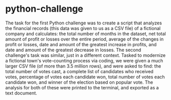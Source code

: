 # python-challenge
The task for the first Python challenge was to create a script that analyzes the financial records (this data was given to us as a CSV file) of a fictional company and calculates: the total number of months in the dataset, net total amount of profit or losses over the entire period, average of the changes in profit or losses, date and amount of the greatest increase in profits, and date and amount of the greatest decrease in losses.
The second challenge's task was similar, just in a different context. Tasked to modernize a fictional town's vote-counting process via coding, we were given a much larger CSV file (of more than 3.5 million rows), and were asked to find: the total number of votes cast, a complete list of candidates who received votes, percentage of votes each candidate won, total number of votes each candidate won, and winner of the election based on popular vote.
The analysis for both of these were printed to the terminal, and exported as a text document.
